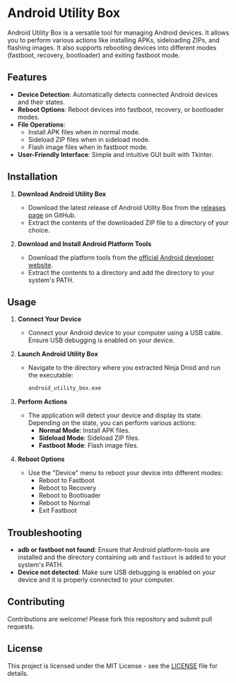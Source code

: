 # Android Utility Box

Android Utility Box is a versatile tool for managing Android devices. It allows you to perform various actions like installing APKs, sideloading ZIPs, and flashing images. It also supports rebooting devices into different modes (fastboot, recovery, bootloader) and exiting fastboot mode.

## Features

- **Device Detection**: Automatically detects connected Android devices and their states.
- **Reboot Options**: Reboot devices into fastboot, recovery, or bootloader modes.
- **File Operations**:
  - Install APK files when in normal mode.
  - Sideload ZIP files when in sideload mode.
  - Flash image files when in fastboot mode.
- **User-Friendly Interface**: Simple and intuitive GUI built with Tkinter.

## Installation

1. **Download Android Utility Box**
   - Download the latest release of Android Utility Box from the [releases page](https://github.com/yourusername/android-utility-box/releases) on GitHub.
   - Extract the contents of the downloaded ZIP file to a directory of your choice.

2. **Download and Install Android Platform Tools**
   - Download the platform tools from the [official Android developer website](https://developer.android.com/studio/releases/platform-tools).
   - Extract the contents to a directory and add the directory to your system's PATH.

## Usage

1. **Connect Your Device**
   - Connect your Android device to your computer using a USB cable. Ensure USB debugging is enabled on your device.

2. **Launch Android Utility Box**
   - Navigate to the directory where you extracted Ninja Droid and run the executable:
     ```sh
     android_utility_box.exe
     ```

3. **Perform Actions**
   - The application will detect your device and display its state. Depending on the state, you can perform various actions:
     - **Normal Mode**: Install APK files.
     - **Sideload Mode**: Sideload ZIP files.
     - **Fastboot Mode**: Flash image files.

4. **Reboot Options**
   - Use the "Device" menu to reboot your device into different modes:
     - Reboot to Fastboot
     - Reboot to Recovery
     - Reboot to Bootloader
     - Reboot to Normal
     - Exit Fastboot

## Troubleshooting

- **adb or fastboot not found**: Ensure that Android platform-tools are installed and the directory containing `adb` and `fastboot` is added to your system's PATH.
- **Device not detected**: Make sure USB debugging is enabled on your device and it is properly connected to your computer.

## Contributing

Contributions are welcome! Please fork this repository and submit pull requests.

## License

This project is licensed under the MIT License - see the [LICENSE](LICENSE) file for details.
